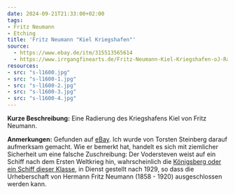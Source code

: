 ```yaml
---
date: 2024-09-21T21:33:00+02:00
tags:
- Fritz Neumann
- Etching
title: 'Fritz Neumann "Kiel Kriegshafen"'
source:
  - https://www.ebay.de/itm/315513565614
  - https://www.irrgangfinearts.de/Fritz-Neumann-Kiel-Kriegshafen-oJ-Radierung-auf-Buettenpapier
resources:
- src: "s-l1600.jpg"
- src: "s-l1600-1.jpg"
- src: "s-l1600-2.jpg"
- src: "s-l1600-3.jpg"
- src: "s-l1600-4.jpg"
---
```


**Kurze Beschreibung:** Eine Radierung des Kriegshafens Kiel von Fritz Neumann.

**Anmerkungen:** Gefunden auf [eBay](https://www.ebay.de/itm/315513565614). Ich wurde von Torsten Steinberg darauf aufmerksam gemacht. Wie er bemerkt hat, handelt es sich mit ziemlicher Sicherheit um eine falsche Zuschreibung: Der Vodersteven weist auf ein Schiff nach dem Ersten Weltkrieg hin, wahrscheinlich die [Königsberg oder ein Schiff dieser Klasse](https://de.wikipedia.org/wiki/K%C3%B6nigsberg-Klasse_(1929)), in Dienst gestellt nach 1929, so dass die Urheberschaft von Hermann Fritz Neumann (1858 - 1920) ausgeschlossen werden kann.
